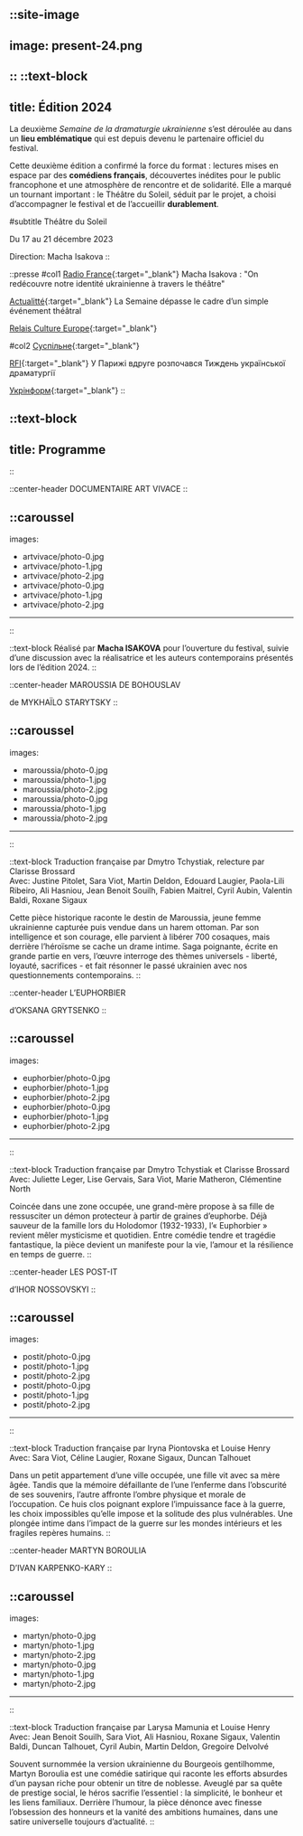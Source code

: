 ::site-image
---
image: present-24.png
---
::
::text-block
---
title: Édition 2024
---
La deuxième _Semaine de la dramaturgie ukrainienne_ s’est déroulée au dans un **lieu emblématique** qui est depuis devenu le partenaire officiel du festival. 

Cette deuxième édition a confirmé la force du format : lectures mises en espace par des **comédiens français**, découvertes inédites pour le public francophone et une atmosphère de rencontre et de solidarité. Elle a marqué un tournant important : le Théâtre du Soleil, séduit par le projet, a choisi d’accompagner le festival et de l’accueillir **durablement**.

#subtitle
Théâtre du Soleil

Du 17 au 21 décembre 2023

Direction: Macha Isakova
::

::presse
#col1
[Radio France](https://www.radiofrance.fr/franceculture/podcasts/l-avant-scene/macha-isakova-on-redecouvre-notre-identite-ukrainienne-a-travers-le-theatre-2824236){:target="_blank"} 
Macha Isakova : "On redécouvre notre identité ukrainienne à travers le théâtre"

[Actualitté](https://actualitte.com/article/120777/spectacles/semaine-de-la-dramaturgie-ukrainienne-2024){:target="_blank"} 
La Semaine dépasse le cadre d’un simple événement théâtral

[Relais Culture Europe](https://www.youtube.com/watch?v=zJqIFXWCdTU){:target="_blank"}

#col2
[Суспільне](https://suspilne.media/culture/899863-u-francii-trivae-festival-tizden-ukrainskoi-drami/){:target="_blank"} 

[RFI](https://www.rfi.fr/uk/%D1%83%D0%BA%D1%80%D0%B0%D1%97%D0%BD%D1%86%D1%96-%D0%B7%D0%B0-%D0%BA%D0%BE%D1%80%D0%B4%D0%BE%D0%BD%D0%BE%D0%BC/20241211-%D1%83-%D0%BF%D0%B0%D1%80%D0%B8%D0%B6%D1%96-%D0%B2%D0%B4%D1%80%D1%83%D0%B3%D0%B5-%D1%80%D0%BE%D0%B7%D0%BF%D0%BE%D1%87%D0%B0%D0%B2%D1%81%D1%8F-%D1%82%D0%B8%D0%B6%D0%B4%D0%B5%D0%BD%D1%8C-%D1%83%D0%BA%D1%80%D0%B0%D1%97%D0%BD%D1%81%D1%8C%D0%BA%D0%BE%D1%97-%D0%B4%D1%80%D0%B0%D0%BC%D0%B0%D1%82%D1%83%D1%80%D0%B3%D1%96%D1%97){:target="_blank"}
У Парижі вдруге розпочався Тиждень української драматургії

[Укрінформ](https://www.ukrinform.ua/rubric-diaspora/3662806-u-francii-projsov-tizden-ukrainskoi-dramaturgii.html){:target="_blank"} 
::

::text-block
---
title: Programme
---
::

::center-header
DOCUMENTAIRE ART VIVACE
::

::caroussel
---
images:
- artvivace/photo-0.jpg
- artvivace/photo-1.jpg
- artvivace/photo-2.jpg
- artvivace/photo-0.jpg
- artvivace/photo-1.jpg
- artvivace/photo-2.jpg
---
::

::text-block
Réalisé par **Macha ISAKOVA** pour l’ouverture du festival, suivie d’une discussion avec la réalisatrice et les auteurs contemporains présentés lors de l’édition 2024.
::

::center-header
MAROUSSIA DE BOHOUSLAV

de MYKHAÏLO STARYTSKY
::

::caroussel
---
images:
- maroussia/photo-0.jpg
- maroussia/photo-1.jpg
- maroussia/photo-2.jpg
- maroussia/photo-0.jpg
- maroussia/photo-1.jpg
- maroussia/photo-2.jpg
---
::

::text-block
Traduction française par Dmytro Tchystiak, relecture par Clarisse Brossard \
Avec: Justine Pitolet, Sara Viot, Martin Deldon, Edouard Laugier, Paola-Lili Ribeiro, Ali Hasniou, Jean Benoit Souilh, Fabien Maitrel, Cyril Aubin, Valentin Baldi, Roxane Sigaux

Cette pièce historique raconte le destin de Maroussia, jeune femme ukrainienne capturée puis vendue dans un harem ottoman. Par son intelligence et son courage, elle parvient à libérer 700 cosaques, mais derrière l’héroïsme se cache un drame intime. Saga poignante, écrite en grande partie en vers, l’œuvre interroge des thèmes universels - liberté, loyauté, sacrifices - et fait résonner le passé ukrainien avec nos questionnements contemporains.
::

::center-header
L’EUPHORBIER

d’OKSANA GRYTSENKO
::

::caroussel
---
images:
- euphorbier/photo-0.jpg
- euphorbier/photo-1.jpg
- euphorbier/photo-2.jpg
- euphorbier/photo-0.jpg
- euphorbier/photo-1.jpg
- euphorbier/photo-2.jpg
---
::

::text-block
Traduction française par Dmytro Tchystiak et Clarisse Brossard \
Avec: Juliette Leger, Lise Gervais, Sara Viot, Marie Matheron, Clémentine North

Coincée dans une zone occupée, une grand-mère propose à sa fille de ressusciter un démon protecteur à partir de graines d’euphorbe. Déjà sauveur de la famille lors du Holodomor (1932-1933), l’« Euphorbier » revient mêler mysticisme et quotidien. Entre comédie tendre et tragédie fantastique, la pièce devient un manifeste pour la vie, l’amour et la résilience en temps de guerre.
::

::center-header
LES POST-IT 

d’IHOR NOSSOVSKYI
::

::caroussel
---
images:
- postit/photo-0.jpg
- postit/photo-1.jpg
- postit/photo-2.jpg
- postit/photo-0.jpg
- postit/photo-1.jpg
- postit/photo-2.jpg
---
::

::text-block
Traduction française par Iryna Piontovska et Louise Henry \
Avec: Sara Viot, Céline Laugier, Roxane Sigaux, Duncan Talhouet

Dans un petit appartement d’une ville occupée, une fille vit avec sa mère âgée. Tandis que la mémoire défaillante de l’une l’enferme dans l’obscurité de ses souvenirs, l’autre affronte l’ombre physique et morale de l’occupation. Ce huis clos poignant explore l’impuissance face à la guerre, les choix impossibles qu’elle impose et la solitude des plus vulnérables. Une plongée intime dans l’impact de la guerre sur les mondes intérieurs et les fragiles repères humains.
::

::center-header
MARTYN BOROULIA

D’IVAN KARPENKO-KARY
::

::caroussel
---
images:
- martyn/photo-0.jpg
- martyn/photo-1.jpg
- martyn/photo-2.jpg
- martyn/photo-0.jpg
- martyn/photo-1.jpg
- martyn/photo-2.jpg
---
::

::text-block
Traduction française par Larysa Mamunia et Louise Henry \
Avec: Jean Benoit Souilh, Sara Viot, Ali Hasniou, Roxane Sigaux, Valentin Baldi, Duncan Talhouet, Cyril Aubin, Martin Deldon, Gregoire Delvolvé

Souvent surnommée la version ukrainienne du Bourgeois gentilhomme, Martyn Boroulia est une comédie satirique qui raconte les efforts absurdes d’un paysan riche pour obtenir un titre de noblesse. Aveuglé par sa quête de prestige social, le héros sacrifie l’essentiel : la simplicité, le bonheur et les liens familiaux. Derrière l’humour, la pièce dénonce avec finesse l’obsession des honneurs et la vanité des ambitions humaines, dans une satire universelle toujours d’actualité.
::
